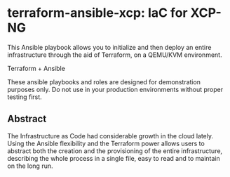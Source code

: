 # terraform-ansible-xcp: IaC for XCP-NG
This Ansible playbook allows you to initialize and then deploy an entire infrastructure through the aid of Terraform, on a QEMU/KVM environment.

Terraform + Ansible

These ansible playbooks and roles are designed for demonstration purposes only. Do not use in your production environments without proper testing first.

## Abstract

The Infrastructure as Code had considerable growth in the cloud lately.
Using the Ansible flexibility and the Terraform power allows users to abstract both the creation and the provisioning of the entire infrastructure, describing the whole process in a single file, easy to read and to maintain on the long run.